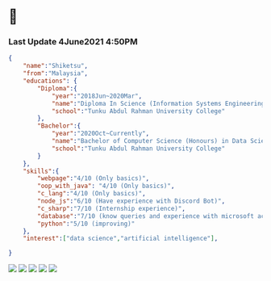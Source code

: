 # 👋
### Last Update 4June2021 4:50PM
```json
{
    "name":"Shiketsu",
    "from":"Malaysia",
    "educations": {
        "Diploma":{
            "year":"2018Jun~2020Mar",
            "name":"Diploma In Science (Information Systems Engineering)",
            "school":"Tunku Abdul Rahman University College"
        },
        "Bachelor":{
            "year":"2020Oct~Currently",
            "name":"Bachelor of Computer Science (Honours) in Data Science",
            "school":"Tunku Abdul Rahman University College"
        }
    },
    "skills":{
        "webpage":"4/10 (Only basics)",
        "oop_with_java": "4/10 (Only basics)",
        "c_lang":"4/10 (Only basics)",
        "node_js":"6/10 (Have experience with Discord Bot)",
        "c_sharp":"7/10 (Internship experience)",
        "database":"7/10 (know queries and experience with microsoft access)",
        "python":"5/10 (improving)"
    },
    "interest":["data science","artificial intelligence"],

}
```
![](https://github-profile-summary-cards.vercel.app/api/cards/profile-details?username=Ksenon07147&theme=vue)
![](https://github-profile-summary-cards.vercel.app/api/cards/repos-per-language?username=Ksenon07147&theme=vue)
![](https://github-profile-summary-cards.vercel.app/api/cards/most-commit-language?username=Ksenon07147&theme=vue)
![](https://github-profile-summary-cards.vercel.app/api/cards/stats?username=Ksenon07147&theme=vue)
![](https://github-profile-summary-cards.vercel.app/api/cards/productive-time?username=Ksenon07147&theme=vue)